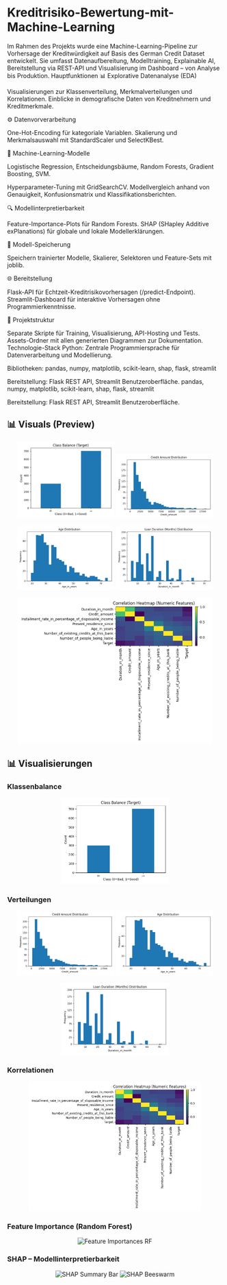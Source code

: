 # Kreditrisiko-Bewertung-mit-Machine-Learning
Im Rahmen des Projekts wurde eine Machine-Learning-Pipeline zur Vorhersage der Kreditwürdigkeit auf Basis des German Credit Dataset entwickelt. Sie umfasst Datenaufbereitung, Modelltraining, Explainable AI, Bereitstellung via REST-API und Visualisierung im Dashboard – von Analyse bis Produktion.
Hauptfunktionen
📊 Explorative Datenanalyse (EDA)

Visualisierungen zur Klassenverteilung, Merkmalverteilungen und Korrelationen.
Einblicke in demografische Daten von Kreditnehmern und Kreditmerkmale.

⚙️ Datenvorverarbeitung

One-Hot-Encoding für kategoriale Variablen.
Skalierung und Merkmalsauswahl mit StandardScaler und SelectKBest.

🧠 Machine-Learning-Modelle

Logistische Regression, Entscheidungsbäume, Random Forests, Gradient Boosting, SVM.

Hyperparameter-Tuning mit GridSearchCV.
Modellvergleich anhand von Genauigkeit, Konfusionsmatrix und Klassifikationsberichten.

🔍 Modellinterpretierbarkeit

Feature-Importance-Plots für Random Forests.
SHAP (SHapley Additive exPlanations) für globale und lokale Modellerklärungen.

💾 Modell-Speicherung

Speichern trainierter Modelle, Skalierer, Selektoren und Feature-Sets mit joblib.

🌐 Bereitstellung

Flask-API für Echtzeit-Kreditrisikovorhersagen (/predict-Endpoint).
Streamlit-Dashboard für interaktive Vorhersagen ohne Programmierkenntnisse.

📂 Projektstruktur

Separate Skripte für Training, Visualisierung, API-Hosting und Tests.
Assets-Ordner mit allen generierten Diagrammen zur Dokumentation.
Technologie-Stack
Python: Zentrale Programmiersprache für Datenverarbeitung und Modellierung.

Bibliotheken:
pandas, numpy, matplotlib, scikit-learn, shap, flask, streamlit

Bereitstellung: Flask REST API, Streamlit Benutzeroberfläche.
pandas, numpy, matplotlib, scikit-learn, shap, flask, streamlit

Bereitstellung: Flask REST API, Streamlit Benutzeroberfläche.

## 📊 Visuals (Preview)

<p align="center">
  <img src="assets/01_class_balance.png" alt="Class Balance" width="45%">
  <img src="assets/02_Credit_amount_hist.png" alt="Credit Amount Distribution" width="45%">
</p>
<p align="center">
  <img src="assets/02_Age_in_years_hist.png" alt="Age Distribution" width="45%">
  <img src="assets/02_Duration_in_month_hist.png" alt="Loan Duration (Months)" width="45%">
</p>
<p align="center">
  <img src="assets/03_correlation_heatmap.png" alt="Correlation Heatmap" width="90%">
</p>

## 📊 Visualisierungen

### Klassenbalance
<p align="center">
  <img src="assets/01_class_balance.png" alt="Class Balance" width="50%">
</p>

### Verteilungen
<p align="center">
  <img src="assets/02_Credit_amount_hist.png" alt="Credit Amount Distribution" width="45%">
  <img src="assets/02_Age_in_years_hist.png" alt="Age Distribution" width="45%">
</p>
<p align="center">
  <img src="assets/02_Duration_in_month_hist.png" alt="Loan Duration (Months)" width="50%">
</p>

### Korrelationen
<p align="center">
  <img src="assets/03_correlation_heatmap.png" alt="Correlation Heatmap" width="80%">
</p>

### Feature Importance (Random Forest)
<p align="center">
  <img src="assets/04_feature_importances_rf.png" alt="Feature Importances RF" width="70%">
</p>

### SHAP – Modellinterpretierbarkeit
<p align="center">
  <img src="assets/05_shap_summary_bar.png" alt="SHAP Summary Bar" width="70%">
  <img src="assets/06_shap_beeswarm.png" alt="SHAP Beeswarm" width="90%">
</p>

